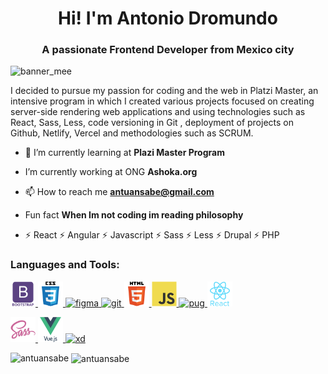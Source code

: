 <h1 align="center">Hi!  I'm Antonio Dromundo</h1>
<h3 align="center">A passionate Frontend Developer from Mexico city</h3>

![banner_mee](https://user-images.githubusercontent.com/72485462/125398794-60399f80-e375-11eb-9c51-a85669b332fe.gif)

I decided to pursue my passion for coding and the web in Platzi Master, an intensive program in which I created various projects focused on creating server-side rendering web applications and using technologies such as React, Sass, Less, code versioning in Git , deployment of projects on Github, Netlify, Vercel and methodologies such as SCRUM.

- 🌱 I’m currently learning at **Plazi Master Program**

-  I’m currently working at ONG **Ashoka.org**

- 📫 How to reach me **antuansabe@gmail.com**

-  Fun fact **When Im not coding im reading philosophy** 


 - ⚡ React ⚡ Angular ⚡ Javascript ⚡ Sass ⚡ Less ⚡ Drupal ⚡ PHP


<h3 align="left">Languages and Tools:</h3>
<p align="left"> <a href="https://getbootstrap.com" target="_blank"> <img src="https://raw.githubusercontent.com/devicons/devicon/master/icons/bootstrap/bootstrap-plain-wordmark.svg" alt="bootstrap" width="40" height="40"/> </a> <a href="https://www.w3schools.com/css/" target="_blank"> <img src="https://raw.githubusercontent.com/devicons/devicon/master/icons/css3/css3-original-wordmark.svg" alt="css3" width="40" height="40"/> </a> <a href="https://www.figma.com/" target="_blank"> <img src="https://www.vectorlogo.zone/logos/figma/figma-icon.svg" alt="figma" width="40" height="40"/> </a> <a href="https://git-scm.com/" target="_blank"> <img src="https://www.vectorlogo.zone/logos/git-scm/git-scm-icon.svg" alt="git" width="40" height="40"/> </a> <a href="https://www.w3.org/html/" target="_blank"> <img src="https://raw.githubusercontent.com/devicons/devicon/master/icons/html5/html5-original-wordmark.svg" alt="html5" width="40" height="40"/> </a> <a href="https://developer.mozilla.org/en-US/docs/Web/JavaScript" target="_blank"> <img src="https://raw.githubusercontent.com/devicons/devicon/master/icons/javascript/javascript-original.svg" alt="javascript" width="40" height="40"/> </a> <a href="https://pugjs.org" target="_blank"> <img src="https://cdn.worldvectorlogo.com/logos/pug.svg" alt="pug" width="40" height="40"/> </a> <a href="https://reactjs.org/" target="_blank"> <img src="https://raw.githubusercontent.com/devicons/devicon/master/icons/react/react-original-wordmark.svg" alt="react" width="40" height="40"/> </a> <a href="https://sass-lang.com" target="_blank">
 
 <img src="https://raw.githubusercontent.com/devicons/devicon/master/icons/sass/sass-original.svg" alt="sass" width="40" height="40"/> </a> <a href="https://vuejs.org/" target="_blank"> <img src="https://raw.githubusercontent.com/devicons/devicon/master/icons/vuejs/vuejs-original-wordmark.svg" alt="vuejs" width="40" height="40"/> </a> <a href="https://www.adobe.com/products/xd.html" target="_blank"> <img src="https://cdn.worldvectorlogo.com/logos/adobe-xd.svg" alt="xd" width="40" height="40"/> </a> </p>

<p><img align="left" src="https://github-readme-stats.vercel.app/api/top-langs?username=antuansabe&show_icons=true&locale=en&layout=compact" alt="antuansabe" /></p>



<p>&nbsp;<img align="center" src="https://github-readme-stats.vercel.app/api?username=antuansabe&show_icons=true&locale=en" alt="antuansabe" /></p>

